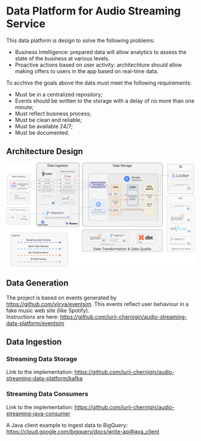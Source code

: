 # Data Platform for Audio Streaming Service

This data platform is design to solve the following problems:
- Business Intelligence: prepared data will allow analytics to assess the state of the business at various levels. 
- Proactive actions based on user activity: architechture should allow making offers to users in the app based on real-time data.

To acchive the goals above the data must meet the following requirements: 
- Must be in a centralized repository; 
- Events should be written to the storage with a delay of no more than one minute;
- Must reflect business process;
- Must be clean and reliable;
- Must be available 24/7;
- Must be documented.


## Architecture Design

![plot](./architechture.png)

## Data Generation 

The project is based on events generated by https://github.com/viirya/eventsim. This events reflect user behaviour in a fake music web site (like Spotify).
<br/>Instructions are here: https://github.com/iurii-chernigin/audio-streaming-data-platform/eventsim

## Data Ingestion

### Streaming Data Storage

Link to the implementation: https://github.com/iurii-chernigin/audio-streaming-data-platform/kafka

### Streaming Data Consumers

Link to the implementation: https://github.com/iurii-chernigin/audio-streaming-java-consumer

A Java client example to ingest data to BigQuery: https://cloud.google.com/bigquery/docs/write-api#java_client
